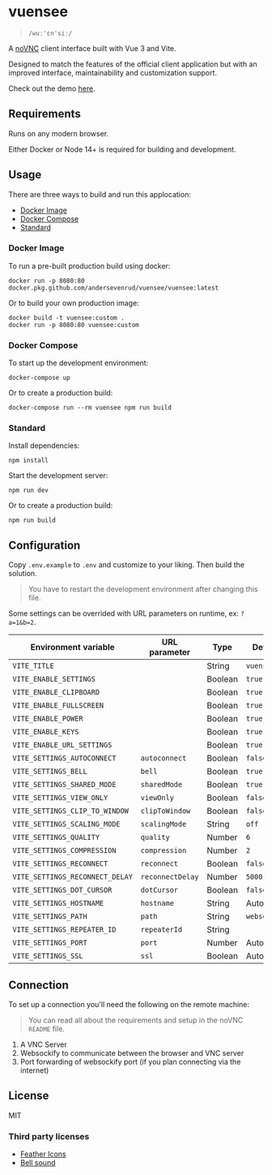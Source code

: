 # vuensee

> `/wuː'ɛn'siː/`

A [noVNC](https://github.com/novnc/noVNC) client interface built with Vue 3 and Vite.

Designed to match the features of the official client application but with an improved
interface, maintainability and customization support.

Check out the demo [here](https://andersevenrud.github.io/vuensee/index.html).

## Requirements

Runs on any modern browser.

Either Docker or Node 14+ is required for building and development.

## Usage

There are three ways to build and run this applocation:

* [Docker Image](#docker-image)
* [Docker Compose](#docker-compose)
* [Standard](#standard)

### Docker Image

To run a pre-built production build using docker:

```shell
docker run -p 8080:80 docker.pkg.github.com/andersevenrud/vuensee/vuensee:latest
```

Or to build your own production image:

```shell
docker build -t vuensee:custom .
docker run -p 8080:80 vuensee:custom
```

### Docker Compose

To start up the development environment:

```shell
docker-compose up
```

Or to create a production build:

```shell
docker-compose run --rm vuensee npm run build
```

### Standard

Install dependencies:

```shell
npm install
```

Start the development server:

```shell
npm run dev
```

Or to create a production build:

```shell
npm run build
```

## Configuration

Copy `.env.example` to `.env` and customize to your liking. Then build the solution.

> You have to restart the development environment after changing this file.

Some settings can be overrided with URL parameters on runtime, ex: `?a=1&b=2`.

| Environment variable            | URL parameter    | Type      | Default      |
| ------------------------------- | ---------------- | --------- | ------------ |
| `VITE_TITLE`                    |                  | String    | `vuensee`    |
| `VITE_ENABLE_SETTINGS`          |                  | Boolean   | `true`       |
| `VITE_ENABLE_CLIPBOARD`         |                  | Boolean   | `true`       |
| `VITE_ENABLE_FULLSCREEN`        |                  | Boolean   | `true`       |
| `VITE_ENABLE_POWER`             |                  | Boolean   | `true`       |
| `VITE_ENABLE_KEYS`              |                  | Boolean   | `true`       |
| `VITE_ENABLE_URL_SETTINGS`      |                  | Boolean   | `true`       |
| `VITE_SETTINGS_AUTOCONNECT`     | `autoconnect`    | Boolean   | `false`      |
| `VITE_SETTINGS_BELL`            | `bell`           | Boolean   | `true`       |
| `VITE_SETTINGS_SHARED_MODE`     | `sharedMode`     | Boolean   | `true`       |
| `VITE_SETTINGS_VIEW_ONLY`       | `viewOnly`       | Boolean   | `false`      |
| `VITE_SETTINGS_CLIP_TO_WINDOW`  | `clipToWindow`   | Boolean   | `false`      |
| `VITE_SETTINGS_SCALING_MODE`    | `scalingMode`    | String    | `off`        |
| `VITE_SETTINGS_QUALITY`         | `quality`        | Number    | `6`          |
| `VITE_SETTINGS_COMPRESSION`     | `compression`    | Number    | `2`          |
| `VITE_SETTINGS_RECONNECT`       | `reconnect`      | Boolean   | `false`      |
| `VITE_SETTINGS_RECONNECT_DELAY` | `reconnectDelay` | Number    | `5000`       |
| `VITE_SETTINGS_DOT_CURSOR`      | `dotCursor`      | Boolean   | `false`      |
| `VITE_SETTINGS_HOSTNAME`        | `hostname`       | String    | Auto         |
| `VITE_SETTINGS_PATH`            | `path`           | String    | `websockify` |
| `VITE_SETTINGS_REPEATER_ID`     | `repeaterId`     | String    |              |
| `VITE_SETTINGS_PORT`            | `port`           | Number    | Auto         |
| `VITE_SETTINGS_SSL`             | `ssl`            | Boolean   | Auto         |

## Connection

To set up a connection you'll need the following on the remote machine:

> You can read all about the requirements and setup in the noVNC `README` file.

1. A VNC Server
2. Websockify to communicate between the browser and VNC server
3. Port forwarding of websockify port (if you plan connecting via the internet)

## License

MIT

### Third party licenses

* [Feather Icons](https://raw.githubusercontent.com/feathericons/feather/master/LICENSE)
* [Bell sound](https://github.com/novnc/noVNC/blob/9142f8f0f7b4a53447f5cfec3a797cbf0d6204a9/app/sounds/CREDITS)
